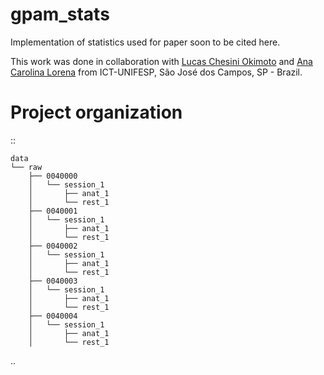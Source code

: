 # gpam_stats

Implementation of statistics used for paper soon to be cited here.

This work was done in collaboration with [Lucas Chesini Okimoto](https://www.linkedin.com/in/lucas-chesini-okimoto-76646925/) and [Ana Carolina Lorena](http://lattes.cnpq.br/3451628262694747) from ICT-UNIFESP, São José dos Campos, SP - Brazil.

# Project organization 

::

    data
    └── raw
        ├── 0040000
        │   └── session_1
        │       ├── anat_1
        │       └── rest_1
        ├── 0040001
        │   └── session_1
        │       ├── anat_1
        │       └── rest_1
        ├── 0040002
        │   └── session_1
        │       ├── anat_1
        │       └── rest_1
        ├── 0040003
        │   └── session_1
        │       ├── anat_1
        │       └── rest_1
        ├── 0040004
        │   └── session_1
        │       ├── anat_1
        │       └── rest_1


..
